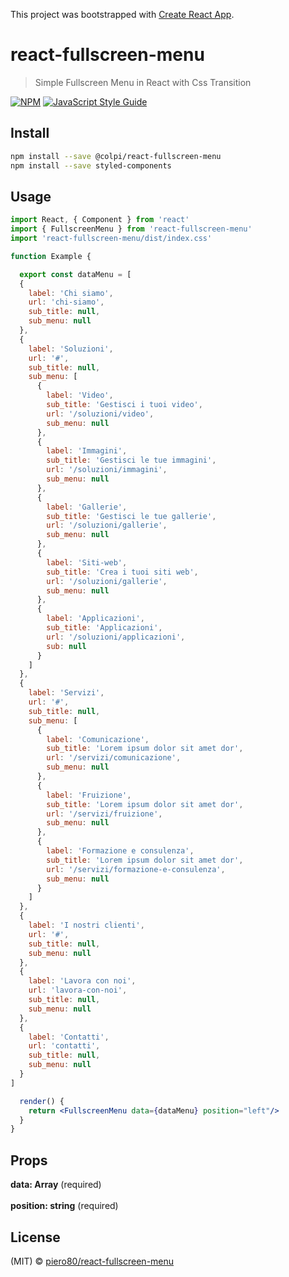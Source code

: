 This project was bootstrapped with [Create React App](https://github.com/facebook/create-react-app).

# react-fullscreen-menu

> Simple Fullscreen Menu in React with Css Transition

[![NPM](https://img.shields.io/npm/v/react-fullscreen-menu.svg)](https://www.npmjs.com/package/react-fullscreen-menu) [![JavaScript Style Guide](https://img.shields.io/badge/code_style-standard-brightgreen.svg)](https://standardjs.com)

## Install

```bash
npm install --save @colpi/react-fullscreen-menu
npm install --save styled-components
```

## Usage

```jsx
import React, { Component } from 'react'
import { FullscreenMenu } from 'react-fullscreen-menu'
import 'react-fullscreen-menu/dist/index.css'

function Example {

  export const dataMenu = [
  {
    label: 'Chi siamo',
    url: 'chi-siamo',
    sub_title: null,
    sub_menu: null
  },
  {
    label: 'Soluzioni',
    url: '#',
    sub_title: null,
    sub_menu: [
      {
        label: 'Video',
        sub_title: 'Gestisci i tuoi video',
        url: '/soluzioni/video',
        sub_menu: null
      },
      {
        label: 'Immagini',
        sub_title: 'Gestisci le tue immagini',
        url: '/soluzioni/immagini',
        sub_menu: null
      },
      {
        label: 'Gallerie',
        sub_title: 'Gestisci le tue gallerie',
        url: '/soluzioni/gallerie',
        sub_menu: null
      },
      {
        label: 'Siti-web',
        sub_title: 'Crea i tuoi siti web',
        url: '/soluzioni/gallerie',
        sub_menu: null
      },
      {
        label: 'Applicazioni',
        sub_title: 'Applicazioni',
        url: '/soluzioni/applicazioni',
        sub: null
      }
    ]
  },
  {
    label: 'Servizi',
    url: '#',
    sub_title: null,
    sub_menu: [
      {
        label: 'Comunicazione',
        sub_title: 'Lorem ipsum dolor sit amet dor',
        url: '/servizi/comunicazione',
        sub_menu: null
      },
      {
        label: 'Fruizione',
        sub_title: 'Lorem ipsum dolor sit amet dor',
        url: '/servizi/fruizione',
        sub_menu: null
      },
      {
        label: 'Formazione e consulenza',
        sub_title: 'Lorem ipsum dolor sit amet dor',
        url: '/servizi/formazione-e-consulenza',
        sub_menu: null
      }
    ]
  },
  {
    label: 'I nostri clienti',
    url: '#',
    sub_title: null,
    sub_menu: null
  },
  {
    label: 'Lavora con noi',
    url: 'lavora-con-noi',
    sub_title: null,
    sub_menu: null
  },
  {
    label: 'Contatti',
    url: 'contatti',
    sub_title: null,
    sub_menu: null
  }
]

  render() {
    return <FullscreenMenu data={dataMenu} position="left"/>
  }
}
```

## Props

**data: Array** (required) <br /> <br />
**position: string** (required)

## License

(MIT) © [piero80/react-fullscreen-menu](https://github.com/piero80/react-fullscreen-menu)
